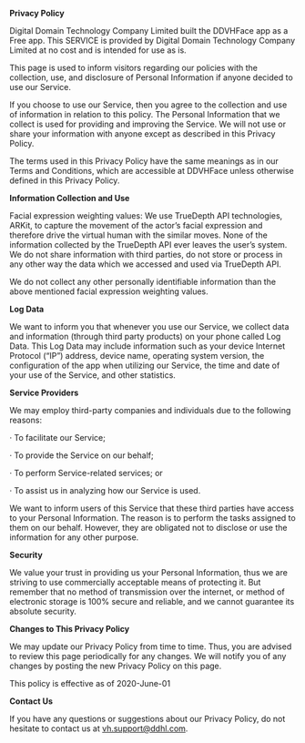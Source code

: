 **Privacy Policy**

Digital Domain Technology Company Limited built the DDVHFace app as a Free app. This SERVICE is provided by Digital Domain Technology Company Limited at no cost and is intended for use as is.

This page is used to inform visitors regarding our policies with the collection, use, and disclosure of Personal Information if anyone decided to use our Service.

If you choose to use our Service, then you agree to the collection and use of information in relation to this policy. The Personal Information that we collect is used for providing and improving the Service. We will not use or share your information with anyone except as described in this Privacy Policy.

The terms used in this Privacy Policy have the same meanings as in our Terms and Conditions, which are accessible at DDVHFace unless otherwise defined in this Privacy Policy.

**Information Collection and Use**

Facial expression weighting values: We use TrueDepth API technologies, ARKit, to capture the movement of the actor’s facial expression and therefore drive the virtual human with the similar moves. None of the information collected by the TrueDepth API ever leaves the user’s system. We do not share information with third parties, do not store or process in any other way the data which we accessed and used via TrueDepth API. 

We do not collect any other personally identifiable information than the above mentioned facial expression weighting values.

**Log Data**

We want to inform you that whenever you use our Service, we collect data and information (through third party products) on your phone called Log Data. This Log Data may include information such as your device Internet Protocol (“IP”) address, device name, operating system version, the configuration of the app when utilizing our Service, the time and date of your use of the Service, and other statistics.

**Service Providers**

We may employ third-party companies and individuals due to the following reasons:

·    To facilitate our Service;

·    To provide the Service on our behalf;

·    To perform Service-related services; or

·    To assist us in analyzing how our Service is used.

We want to inform users of this Service that these third parties have access to your Personal Information. The reason is to perform the tasks assigned to them on our behalf. However, they are obligated not to disclose or use the information for any other purpose.

**Security**

We value your trust in providing us your Personal Information, thus we are striving to use commercially acceptable means of protecting it. But remember that no method of transmission over the internet, or method of electronic storage is 100% secure and reliable, and we cannot guarantee its absolute security.

**Changes to This Privacy Policy**

We may update our Privacy Policy from time to time. Thus, you are advised to review this page periodically for any changes. We will notify you of any changes by posting the new Privacy Policy on this page.

This policy is effective as of 2020-June-01

**Contact Us**

If you have any questions or suggestions about our Privacy Policy, do not hesitate to contact us at vh.support@ddhl.com.
